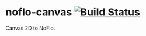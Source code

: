 # noflo-canvas [![Build Status](https://secure.travis-ci.org/automata/noflo-canvas.png?branch=master)](http://travis-ci.org/automata/noflo-canvas)

Canvas 2D to NoFlo.
